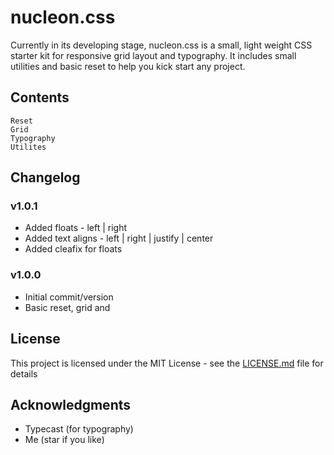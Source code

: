 # nucleon.css

Currently in its developing stage, nucleon.css is a small, light weight CSS starter kit for responsive grid layout and typography. It includes small utilities and basic reset to help you kick start any project.

## Contents

```
Reset
Grid
Typography
Utilites
```

## Changelog

### v1.0.1
  * Added floats - left | right
  * Added text aligns - left | right | justify | center
  * Added cleafix for floats

### v1.0.0
  * Initial commit/version
  * Basic reset, grid and

## License

This project is licensed under the MIT License - see the [LICENSE.md](LICENSE.md) file for details

## Acknowledgments

  * Typecast (for typography)
  * Me (star if you like)
